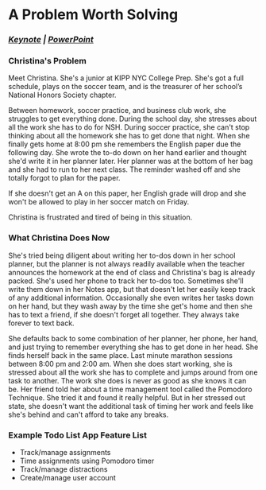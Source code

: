 # A Problem Worth Solving

### ***[Keynote](https://www.dropbox.com/s/3bkbt1nxefwfti7/02%20-%20Keynote%20-%20A%20Problem%20Worth%20Solving.key?dl=0 "A Problem Worth Solving - Keynote") | [PowerPoint](https://www.dropbox.com/s/tm6zd5d3rmm9jds/02%20-%20PowerPoint%20-%20A%20Problem%20Worth%20Solving.pptx?dl=0 "A Problem Worth Solving - PowePoint")***

### Christina's Problem
  Meet Christina. She's a junior at KIPP NYC College Prep. She's got a full schedule, plays on the soccer team, and is the treasurer of her school’s National Honors Society chapter.

  Between homework, soccer practice, and business club work, she struggles to get everything done. During the school day, she stresses about all the work she has to do for NSH. During soccer practice, she can't stop thinking about all the homework she has to get done that night. When she finally gets home at 8:00 pm she remembers the English paper due the following day. She wrote the to-do down on her hand earlier and thought she'd write it in her planner later. Her planner was at the bottom of her bag and she had to run to her next class. The reminder washed off and she totally forgot to plan for the paper.

  If she doesn't get an A on this paper, her English grade will drop and she won't be allowed to play in her soccer match on Friday.

  Christina is frustrated and tired of being in this situation.

### What Christina Does Now
 She's tried being diligent about writing her to-dos down in her school planner, but the planner is not always readily available when the teacher announces the homework at the end of class and Christina's bag is already packed. She's used her phone to track her to-dos too. Sometimes she'll write them down in her Notes app, but that doesn't let her easily keep track of any additional information. Occasionally she even writes her tasks down on her hand, but they wash away by the time she get's home and then she has to text a friend, if she doesn't forget all together. They always take forever to text back.

  She defaults back to some combination of her planner, her phone, her hand, and just trying to remember everything she has to get done in her head. She finds herself back in the same place. Last minute marathon sessions between 8:00 pm and 2:00 am. When she does start working, she is stressed about all the work she has to complete and jumps around from one task to another. The work she does is never as good as she knows it can be. Her friend told her about a time management tool called the Pomodoro Technique. She tried it and found it really helpful. But in her stressed out state, she doesn't want the additional task of timing her work and feels like she's behind and can't afford to take any breaks.

### Example Todo List App Feature List
  * Track/manage assignments
  * Time assignments using Pomodoro timer
  * Track/manage distractions
  * Create/manage user account
